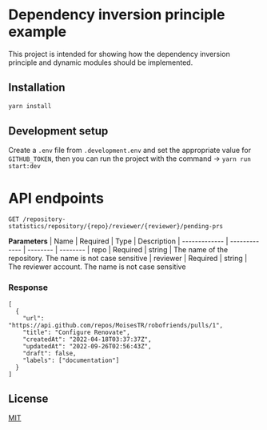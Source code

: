 # Dependency inversion principle example

This project is intended for showing how the dependency inversion principle and dynamic modules should be implemented.

## Installation

```bash
yarn install
```

## Development setup
Create a `.env` file from `.development.env` and set the appropriate value for `GITHUB_TOKEN`, 
then you can run the project with the command -> `yarn run start:dev`


# API endpoints

`GET /repository-statistics/repository/{repo}/reviewer/{reviewer}/pending-prs`

**Parameters**
| Name          | Required         | Type     | Description
| ------------- | -------------    | -------- | --------
| repo          | Required         | string   | The name of the repository. The name is not case sensitive
| reviewer      | Required         | string   | The reviewer account. The name is not case sensitive

### Response

    [
      {
		"url": "https://api.github.com/repos/MoisesTR/robofriends/pulls/1",
		"title": "Configure Renovate",
		"createdAt": "2022-04-18T03:37:37Z",
		"updatedAt": "2022-09-26T02:56:43Z",
		"draft": false,
		"labels": ["documentation"]
	  }
    ]


## License
[MIT](https://choosealicense.com/licenses/mit/)